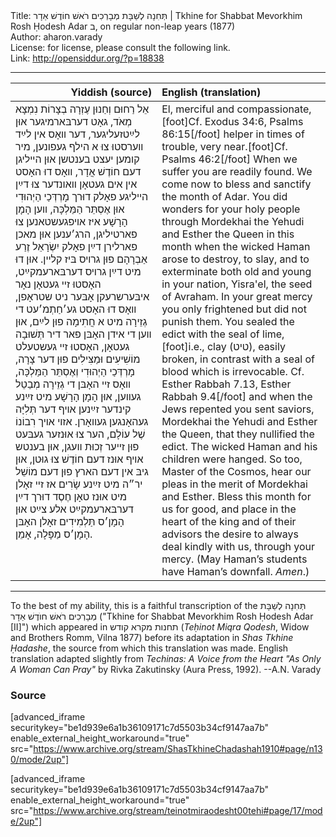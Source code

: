 <html>
<head></head>
<body>
Title: תְּחִנָה לְשַׁבָּת מְבָרְכִים רֹאשׁ חוֹדֶשׁ אַדָר | Tkhine for Shabbat Mevorkhim Rosh Ḥodesh Adar ב, on regular non-leap years (1877)<br />
Author: aharon.varady<br />
License: for license, please consult the following link.<br />
Link: <a href="http://opensiddur.org/?p=18838">http://opensiddur.org/?p=18838</a>
<p />
<hr />

<table style="margin-left: auto;margin-right: auto;" class="draggable">
<thead><tr><th id="x" style="text-align: right;">Yiddish (source)</th><th style="text-align: left;">English (translation)</th></tr></thead>
<tbody>
<tr>
<td style="vertical-align:top;" width="46%">
<div class="yiddish"><span lang="he">
אֵל רַחוּם וְחַנוּן עֶזְרָה בְצָרוֹת נִמְצָא מְאֹד, גאָט דערבּארמיגער אוּן לײַטזעליגער, דער װאָס אין לײַד װערסטוּ צוּ א הילף געפונען, מיר קומען יעצט בענטשן אוּן הײליגן דעם חוֹדֶשׁ אֲדָר, װאָס דוּ האָסט אין אים געטאָן װאונדער צוּ דײַן הײליגע פאָלק דוּרך מָרְדְּכַי הַיְהוּדִי אוּן אֶסְתֵּר הַמַּלְכָּה, װען הָמָן הָרָשָׁע איז אױפגעשטאנען צוּ פארטיליגן, הרג׳ענען אוּן מאכן פארלירן דײַן פאָלק יִשְׂרָאֵל זֶרַע אַבְרָהָם פוּן גרױס בּיז קלײן. אוּן דוּ מיט דײַן גרױס דערבּארעמקײַט, האָסטוּ זײ געטאָן נאָר איבּערשרעקן אָבּער ניט שטראָפן, װאָס דוּ האָסט גע׳חַתְמ׳עט די גְזֵירָה מיט א חֲתִימָה פוּן לײַם, אוּן װען די אידן האָבּן פאר דיר תְּשׁוּבָה געטאָן, האָסטוּ זײ געשטעלט מוֹשִׁיעִים וּמַצִּילִים פוּן דער צָרָה, מָרְדְּכַי הַיְהוּדִי וְאֶסְתֵּר הַמַּלְכָּה, װאָס זײ האָבּן די גְזֵירָה מְבַטֵל געװען, אוּן הָמָן הָרָשָׁע מיט זײַנע קינדער זײַנען אױף דער תְּלִיָּה געהאָנגען געװאָרן. אזױ אױך רִבוֹנוֹ שֶׁל עוֹלָם, הער צוּ אוּנזער געבּעט פוּן זײער זְכוּת וועגן, אוּן בענטש אױף אוּנז דעם חוֹדֶשׁ צוּ גוּטן, אוּן גיבּ אין דעם הארץ פוּן דעם מוֹשֵׁל יר״ה מיט זײַנע שָׂרִים אז זײ זאָלן מיט אוּנז טאָן חֶסֶד דוּרך דײַן דערבּארעמקײַט אלע צײַט אוּן הָמָן׳ס תַּלְמִידִים זאָלן האָבּן הָמָן׳ס מַפָּלָה, אָמֵן.
</span></div></td>

<td style="vertical-align:top;" width="53%"><div class="english">
El, merciful and compassionate,[foot]Cf. Exodus 34:6, Psalms 86:15[/foot] helper in times of trouble, very near.[foot]Cf. Psalms 46:2[/foot] When we suffer you are readily found. We come now to bless and sanctify the month of Adar. You did wonders for your holy people through Mordekhai the Yehudi and Esther the Queen in this month when the wicked Haman arose to destroy, to slay, and to exterminate both old and young in your nation, Yisra'el, the seed of Avraham. In your great mercy you only frightened but did not punish them. You sealed the edict with the seal of lime,[foot]i.e., clay (טיט), easily broken, in contrast with a seal of blood which is irrevocable. Cf. Esther Rabbah 7.13, Esther Rabbah 9.4[/foot] and when the Jews repented you sent saviors, Mordekhai the Yehudi and Esther the Queen, that they nullified the edict. The wicked Haman and his children were hanged. So too, Master of the Cosmos, hear our pleas in the merit of Mordekhai and Esther. Bless this month for us for good, and place in the heart of the king and of their advisors the desire to always deal kindly with us, through your mercy. (May Haman’s students have Haman’s downfall. <em>Amen</em>.)
</div></td></tr>
</tbody></table>

<hr />

To the best of my ability, this is a faithful transcription of the תְּחִנָה לְשַׁבָּת מְבָרְכִים רֹאשׁ חוֺדֶשׁ אַדָר ("Tkhine for Shabbat Mevorkhim Rosh Ḥodesh Adar [II]") which appeared in תחנות מקרא קודש (<em>Teḥinot Miqra Qodesh</em>, Widow and Brothers Romm, Vilna 1877) before its adaptation in <em>Shas Tkhine Ḥadashe</em>, the source from which this translation was made. English translation adapted slightly from <em>Techinas: A Voice from the Heart "As Only A Woman Can Pray"</em> by Rivka Zakutinsky (Aura Press, 1992). --A.N. Varady

<h3>Source</h3>

[advanced_iframe securitykey="be1d939e6a1b36109171c7d5503b34cf9147aa7b" enable_external_height_workaround="true" src="https://www.archive.org/stream/ShasTkhineChadashah1910#page/n130/mode/2up"]

[advanced_iframe securitykey="be1d939e6a1b36109171c7d5503b34cf9147aa7b" enable_external_height_workaround="true" src="https://www.archive.org/stream/teinotmiraodesht00tehi#page/17/mode/2up"]
</body>
</html>